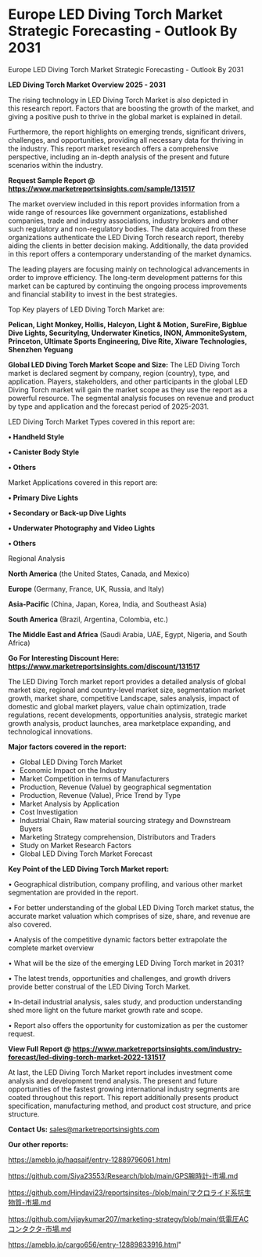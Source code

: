 # Europe LED Diving Torch Market Strategic Forecasting - Outlook By 2031
Europe LED Diving Torch Market Strategic Forecasting - Outlook By 2031

<Strong> LED Diving Torch Market Overview 2025 - 2031</strong>

The rising technology in LED Diving Torch Market is also depicted in this research report. Factors that are boosting the growth of the market, and giving a positive push to thrive in the global market is explained in detail.

Furthermore, the report highlights on emerging trends, significant drivers, challenges, and opportunities, providing all necessary data for thriving in the industry. This report market research offers a comprehensive perspective, including an in-depth analysis of the present and future scenarios within the industry.

<strong>Request Sample Report @ <a href=https://www.marketreportsinsights.com/sample/131517>https://www.marketreportsinsights.com/sample/131517</a></strong>

The market overview included in this report provides information from a wide range of resources like government organizations, established companies, trade and industry associations, industry brokers and other such regulatory and non-regulatory bodies. The data acquired from these organizations authenticate the LED Diving Torch research report, thereby aiding the clients in better decision making. Additionally, the data provided in this report offers a contemporary understanding of the market dynamics.

The leading players are focusing mainly on technological advancements in order to improve efficiency. The long-term development patterns for this market can be captured by continuing the ongoing process improvements and financial stability to invest in the best strategies.

Top Key players of LED Diving Torch Market are:

<strong>Pelican, Light Monkey, Hollis, Halcyon, Light & Motion, SureFire, Bigblue Dive Lights, SecurityIng, Underwater Kinetics, INON, AmmoniteSystem, Princeton, Ultimate Sports Engineering, Dive Rite, Xiware Technologies, Shenzhen Yeguang</strong>

<strong><b>Global LED Diving Torch Market Scope and Size:</b></strong>
The LED Diving Torch market is declared segment by company, region (country), type, and application. Players, stakeholders, and other participants in the global LED Diving Torch market will gain the market scope as they use the report as a powerful resource. The segmental analysis focuses on revenue and product by type and application and the forecast period of 2025-2031.

LED Diving Torch Market Types covered in this report are:

<strong>• Handheld Style

• Canister Body Style

• Others</strong>

Market Applications covered in this report are:

<strong>• Primary Dive Lights

• Secondary or Back-up Dive Lights

• Underwater Photography and Video Lights

• Others</strong> 

Regional Analysis

<strong>North America</strong> (the United States, Canada, and Mexico)

<strong>Europe</strong> (Germany, France, UK, Russia, and Italy)

<strong>Asia-Pacific</strong> (China, Japan, Korea, India, and Southeast Asia)

<strong>South America</strong> (Brazil, Argentina, Colombia, etc.)

<strong>The Middle East and Africa</strong> (Saudi Arabia, UAE, Egypt, Nigeria, and South Africa)

<strong>Go For Interesting Discount Here: <a href=https://www.marketreportsinsights.com/discount/131517>https://www.marketreportsinsights.com/discount/131517</a></strong>

The LED Diving Torch market report provides a detailed analysis of global market size, regional and country-level market size, segmentation market growth, market share, competitive Landscape, sales analysis, impact of domestic and global market players, value chain optimization, trade regulations, recent developments, opportunities analysis, strategic market growth analysis, product launches, area marketplace expanding, and technological innovations.

<strong><b>Major factors covered in the report:</b></strong>
<ul>
  <li>Global LED Diving Torch Market </li>
  <li>Economic Impact on the Industry</li>
  <li>Market Competition in terms of Manufacturers</li>
  <li>Production, Revenue (Value) by geographical segmentation</li>
  <li>Production, Revenue (Value), Price Trend by Type</li>
  <li>Market Analysis by Application</li>
  <li>Cost Investigation</li>
  <li>Industrial Chain, Raw material sourcing strategy and Downstream Buyers</li>
  <li>Marketing Strategy comprehension, Distributors and Traders</li>
  <li>Study on Market Research Factors</li>
  <li>Global LED Diving Torch Market Forecast</li>
</ul>

<strong><b>Key Point of the LED Diving Torch Market report:</b></strong>

• Geographical distribution, company profiling, and various other market segmentation are provided in the report.

• For better understanding of the global LED Diving Torch market status, the accurate market valuation which comprises of size, share, and revenue are also covered.

• Analysis of the competitive dynamic factors better extrapolate the complete market overview

• What will be the size of the emerging LED Diving Torch market in 2031?

• The latest trends, opportunities and challenges, and growth drivers provide better construal of the LED Diving Torch Market.

• In-detail industrial analysis, sales study, and production understanding shed more light on the future market growth rate and scope.

• Report also offers the opportunity for customization as per the customer request.

<strong><b>View Full Report @ <a href=https://www.marketreportsinsights.com/industry-forecast/led-diving-torch-market-2022-131517>https://www.marketreportsinsights.com/industry-forecast/led-diving-torch-market-2022-131517</a></b></strong>


At last, the LED Diving Torch Market report includes investment come analysis and development trend analysis. The present and future opportunities of the fastest growing international industry segments are coated throughout this report. This report additionally presents product specification, manufacturing method, and product cost structure, and price structure.

<strong>Contact Us:</strong>
sales@marketreportsinsights.com

<strong>Our other reports:</strong>

<a href=https://ameblo.jp/haqsaif/entry-12889796061.html>https://ameblo.jp/haqsaif/entry-12889796061.html</a>

<a href=https://github.com/Siya23553/Research/blob/main/GPS腕時計-市場.md>https://github.com/Siya23553/Research/blob/main/GPS腕時計-市場.md</a>

<a href=https://github.com/Hindavi23/reportsinsites-/blob/main/マクロライド系抗生物質-市場.md>https://github.com/Hindavi23/reportsinsites-/blob/main/マクロライド系抗生物質-市場.md</a>

<a href=https://github.com/vijaykumar207/marketing-strategy/blob/main/低電圧ACコンタクタ-市場.md>https://github.com/vijaykumar207/marketing-strategy/blob/main/低電圧ACコンタクタ-市場.md</a>

<a href=https://ameblo.jp/cargo656/entry-12889833916.html>https://ameblo.jp/cargo656/entry-12889833916.html</a>"
